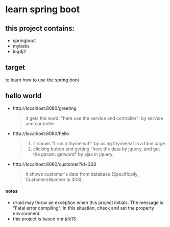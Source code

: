 # learn spring boot
## this project contains:
+ springboot
+ mybatis
+ log4j2
## target
to learn how to use the spring boot
## hello world
+ http://localhost:8080/greeting
    > it gets the word: "here use the service and controller"; by service and controller
+ http://localhost:8080/hello
    > 1. it shows "I run a thymeleaf!" by using thymeleaf in a html page
    > 2. clicking button and getting "here the data by jquery, and get the param: getword" by ajax in jquery.
+ http://localhost:8080/customer?id=303
    > it shows customer's data from database (Specifically, CustomersNumber is 303).
#### notes
+ druid may throw an exception when this project initials. The message is "Fatal error compiling". In this situation, check and set the property environment.
+ this project is based onr jdk13